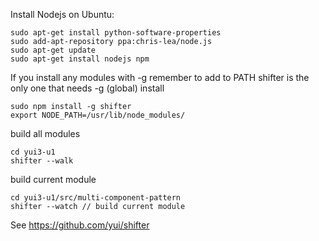 Install Nodejs on Ubuntu:

    sudo apt-get install python-software-properties
    sudo add-apt-repository ppa:chris-lea/node.js
    sudo apt-get update
    sudo apt-get install nodejs npm

If you install any modules with -g remember to add to PATH
shifter is the only one that needs -g (global) install

    sudo npm install -g shifter
    export NODE_PATH=/usr/lib/node_modules/

build all modules

    cd yui3-u1
    shifter --walk

build current module

    cd yui3-u1/src/multi-component-pattern
    shifter --watch // build current module


See https://github.com/yui/shifter
